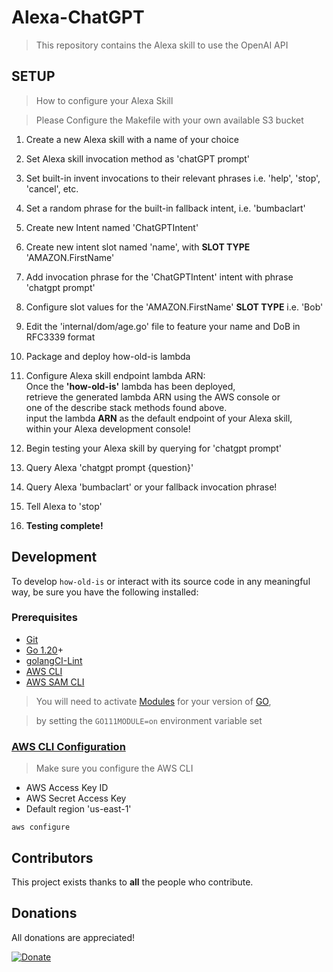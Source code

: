# Alexa-ChatGPT
> This repository contains the Alexa skill to use the OpenAI API

[git]:    https://git-scm.com/
[golang]: https://golang.org/
[modules]: https://github.com/golang/go/wiki/Modules
[golint]: https://github.com/golangci/golangci-lint
[aws-cli]: https://docs.aws.amazon.com/cli/latest/userguide/cli-chap-install.html
[aws-cli-config]: https://docs.aws.amazon.com/cli/latest/userguide/cli-chap-configure.html
[aws-sam-cli]: https://github.com/awslabs/aws-sam-cli

## SETUP
> How to configure your Alexa Skill

> Please Configure the Makefile with your own available S3 bucket

1. Create a new Alexa skill with a name of your choice

2. Set Alexa skill invocation method as 'chatGPT prompt'

3. Set built-in invent invocations to their relevant phrases i.e. 'help', 'stop', 'cancel', etc.

4. Set a random phrase for the built-in fallback intent, i.e. 'bumbaclart'

5. Create new Intent named 'ChatGPTIntent'

6. Create new intent slot named 'name', with <b>SLOT TYPE</b> 'AMAZON.FirstName'

7. Add invocation phrase for the 'ChatGPTIntent' intent with phrase 'chatgpt prompt'

8. Configure slot values for the 'AMAZON.FirstName' <b>SLOT TYPE</b> i.e. 'Bob'

9. Edit the 'internal/dom/age.go' file to feature your name and DoB in RFC3339 format

10. Package and deploy how-old-is lambda

11. Configure Alexa skill endpoint lambda ARN:<br>
    Once the <b>'how-old-is'</b> lambda has been deployed, <br>
    retrieve the generated lambda ARN using the AWS console or<br>
    one of the describe stack methods found above.<br>
    input the lambda <b>ARN</b> as the default endpoint of your Alexa skill,<br>
    within your Alexa development console!

12. Begin testing your Alexa skill by querying for 'chatgpt prompt'

13. Query Alexa 'chatgpt prompt {question}'

14. Query Alexa 'bumbaclart' or your fallback invocation phrase!

15. Tell Alexa to 'stop'

16. <b>Testing complete!</b>

## Development

To develop `how-old-is` or interact with its source code in any meaningful way, be
sure you have the following installed:

### Prerequisites

- [Git][git]
- [Go 1.20][golang]+
- [golangCI-Lint][golint]
- [AWS CLI][aws-cli]
- [AWS SAM CLI][aws-sam-cli]

>You will need to activate [Modules][modules] for your version of [GO][golang],

> by setting the `GO111MODULE=on` environment variable set

### [AWS CLI Configuration][aws-cli-config]
> Make sure you configure the AWS CLI
- AWS Access Key ID
- AWS Secret Access Key
- Default region 'us-east-1'
```shell
aws configure
```

## Contributors

This project exists thanks to **all** the people who contribute.

## Donations
All donations are appreciated!

[![Donate](https://img.shields.io/badge/Donate-PayPal-green.svg)](http://paypal.me/crazyjack12)